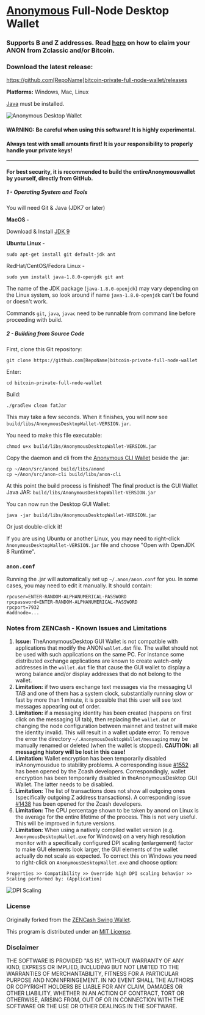 # [Anonymous](https://anonymousbitcoin.io/) Full-Node Desktop Wallet

### Supports B and Z addresses. Read [here](https://github.com[RepoName]bitcoin-private-full-node-wallet/blob/master/claim-anon.md) on how to claim your ANON from Zclassic and/or Bitcoin.

### Download the latest release:
https://github.com[RepoName]bitcoin-private-full-node-wallet/releases


**Platforms:** Windows, Mac, Linux

[Java](https://java.com/en/download/) must be installed.


![Anonymous Desktop Wallet](https://github.com[RepoName]bitcoin-private-full-node-wallet/raw/master/docs/WalletPreviewWin.png "Anonymous Desktop Wallet")


#### WARNING: Be careful when using this software! It is highly experimental.
#### Always test with small amounts first! It is your responsibility to properly handle your private keys!

---

#### For best security, it is recommended to build the entireAnonymouswallet by yourself, directly from GitHub.

##### 1 - Operating System and Tools

   You will need Git & Java (JDK7 or later)

   **MacOS -**

   Download & Install [JDK 9](http://www.oracle.com/technetwork/java/javase/downloads/jdk9-downloads-3848520.html)

   **Ubuntu Linux -**
   ```
   sudo apt-get install git default-jdk ant
   ```
   RedHat/CentOS/Fedora Linux -
   ```
   sudo yum install java-1.8.0-openjdk git ant
   ```
   The name of the JDK package (`java-1.8.0-openjdk`) may vary depending on the Linux system, so look around if name `java-1.8.0-openjdk` can't be found or doesn't work.

   Commands `git`, `java`, `javac` need to be runnable from command line
   before proceeding with build.

##### 2 - Building from Source Code

   First, clone this Git repository:
   ```
   git clone https://github.com[RepoName]bitcoin-private-full-node-wallet
   ```
   Enter:
   ```
   cd bitcoin-private-full-node-wallet
   ```
   Build:
   ```
   ./gradlew clean fatJar
   ```
   This may take a few seconds. When it finishes, you will now see `build/libs/AnonymousDesktopWallet-VERSION.jar`.

   You need to make this file executable:
   ```
   chmod u+x build/libs/AnonymousDesktopWallet-VERSION.jar
   ```
   Copy the daemon and cli from the [Anonymous CLI Wallet](https://github.com[RepoName]Anonymous) beside the .jar:
   ```
   cp ~/Anon/src/anond build/libs/anond
   cp ~/Anon/src/anon-cli build/libs/anon-cli
   ```
   At this point the build process is finished! The final product is the GUI Wallet Java JAR: `build/libs/AnonymousDesktopWallet-VERSION.jar`


   You can now run the Desktop GUI Wallet:

   ```
   java -jar build/libs/AnonymousDesktopWallet-VERSION.jar
   ```

   Or just double-click it!


   If you are using Ubuntu or another Linux, you may need to
   right-click `AnonymousDesktopWallet-VERSION.jar` file and choose "Open with OpenJDK 8 Runtime".


### `anon.conf`
Running the .jar will automatically set up `~/.anon/anon.conf` for you. In some cases, you may need to edit it manually. It should contain:
```
rpcuser=ENTER-RANDOM-ALPHANUMERICAL-PASSWORD
rpcpassword=ENTER-RANDOM-ALPHANUMERICAL-PASSWORD
rpcport=7932
#addnode=...

```

### Notes from ZENCash - Known Issues and Limitations

1. **Issue:** TheAnonymousDesktop GUI Wallet is not compatible with applications that modify the ANON `wallet.dat` file. The wallet should not be used
with such applications on the same PC. For instance some distributed exchange applications are known to create watch-only addresses in the
`wallet.dat` file that cause the GUI wallet to display a wrong balance and/or display addresses that do not belong to the wallet.
1. **Limitation:** if two users exchange text messages via the messaging UI TAB and one of them has a system clock, substantially running slow or fast by more than 1 minute, it is possible that this user will see text messages appearing out of order.
1. **Limitation:** if a messaging identity has been created (happens on first click on the messaging UI tab), then replacing the `wallet.dat` or changing the node configuration between mainnet and testnet will make the identity invalid. This will result in a wallet update error. To remove the error the directory `~/.AnonymousDesktopWallet/messaging` may be manually renamed or deleted (when the wallet is stopped). **CAUTION: all messaging history will be lost in this case!**
1. **Limitation:** Wallet encryption has been temporarily disabled inAnonymousdue to stability problems. A corresponding issue
[#1552](https://github.com/zcash/zcash/issues/1552) has been opened by the Zcash developers. Correspondingly,
wallet encryption has been temporarily disabled in theAnonymousDesktop GUI Wallet.
The latter needs to be disabled.
1. **Limitation:** The list of transactions does not show all outgoing ones (specifically outgoing Z address
transactions). A corresponding issue [#1438](https://github.com/zcash/zcash/issues/1438) has been opened
for the Zcash developers.
1. **Limitation:** The CPU percentage shown to be taken by anond on Linux is the average for the entire lifetime
of the process. This is not very useful. This will be improved in future versions.
1. **Limitation:** When using a natively compiled wallet version (e.g. `AnonymousDesktopWallet.exe` for Windows) on a
very high resolution monitor with a specifically configured DPI scaling (enlargement) factor to make GUI
elements look larger, the GUI elements of the wallet actually do not scale as expected. To correct this on
Windows you need to right-click on `AnonymousDesktopWallet.exe` and choose option:
```
Properties >> Compatibility >> Override high DPI scaling behavior >> Scaling performed by: (Application)
```

![DPI Scaling](https://github.com[RepoName]bitcoin-private-full-node-wallet/raw/master/docs/EXEScalingSettings.png "DPI Scaling")


### License
Originally forked from the [ZENCash Swing Wallet](https://github.com/ZencashOfficial/zencash-swing-wallet-ui).

This program is distributed under an [MIT License](https://github.com[RepoName]bitcoin-private-full-node-wallet/raw/master/LICENSE).

### Disclaimer

THE SOFTWARE IS PROVIDED "AS IS", WITHOUT WARRANTY OF ANY KIND, EXPRESS OR
IMPLIED, INCLUDING BUT NOT LIMITED TO THE WARRANTIES OF MERCHANTABILITY,
FITNESS FOR A PARTICULAR PURPOSE AND NONINFRINGEMENT. IN NO EVENT SHALL THE
AUTHORS OR COPYRIGHT HOLDERS BE LIABLE FOR ANY CLAIM, DAMAGES OR OTHER
LIABILITY, WHETHER IN AN ACTION OF CONTRACT, TORT OR OTHERWISE, ARISING FROM,
OUT OF OR IN CONNECTION WITH THE SOFTWARE OR THE USE OR OTHER DEALINGS IN THE
SOFTWARE.
